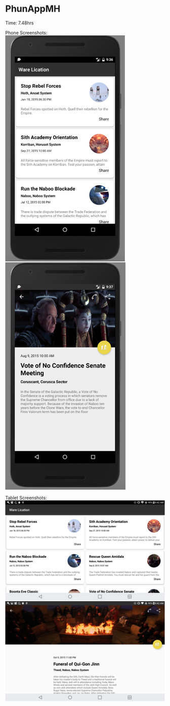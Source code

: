 # PhunAppMH

Time: 7.48hrs

Phone Screenshots: 
![Phone](/ss/phone1.png)
![Phone](/ss/phone2.png)

Tablet Screenshots: 
![Tablet](/ss/tablet1.png)
![Tablet](/ss/tablet2.png)
